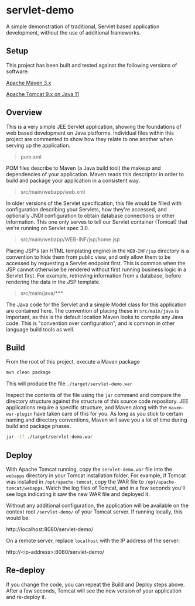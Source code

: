 # servlet-demo

A simple demonstration of traditional, Servlet based application development, without the use of additional frameworks.

## Setup

This project has been built and tested against the following versions of software:

[Apache Maven 3.x](https://maven.apache.org/install.html)

[Apache Tomcat 9.x on Java 11](https://tomcat.apache.org/download-90.cgi)

## Overview

This is a very simple JEE Servlet application, showing the foundations of web based development on Java platforms.  Individual files within this project are commented to show how they relate to one another when serving up the application.

> pom.xml

POM files describe to Maven (a Java build tool) the makeup and dependencies of your application.  Maven reads this descriptor in order to build and package your application in a consistent way.

> src/main/webapp/web.xml

In older versions of the Servlet specification, this file would be filled with configuration describing your Servlets, how they're accessed, and optionally JNDI configuration to obtain database connections or other information.  This one only serves to tell our Servlet container (Tomcat) that we're running on Servlet spec 3.0.

> src/main/webapp/WEB-INF/jsp/home.jsp

Placing JSP's (an HTML templating engine) in the `WEB-INF/jsp` directory is a convention to hide them from public view, and only allow them to be accessed by requesting a Servlet endpoint first.  This is common when the JSP cannot otherwise be rendered without first running business logic in a Servlet first.  For example, retrieving information from a database, before rendering the data in the JSP template.

> src/main/java/***

The Java code for the Servlet and a simple Model class for this application are contained here.  The convention of placing these in `src/main/java` is important, as this is the default location Maven looks to compile any Java code.  This is "convention over configuration", and is common in other language build tools as well.


## Build

From the root of this project, execute a Maven package

```bash
mvn clean package
```

This will produce the file `./target/servlet-demo.war`

Inspect the contents of the file using the `jar` command and compare the directory structure against the structure of this source code repository.  JEE applications require a specific structure, and Maven along with the `maven-war-plugin` have taken care of this for you.  As long as you stick to certain naming and directory conventions, Maven will save you a lot of time during build and package phases.

```bash
jar -tf ./target/servlet-demo.war
```

## Deploy

With Apache Tomcat running, copy the `servlet-demo.war` file into the `webapps` directory in your Tomcat installation folder.  For example, if Tomcat was installed in `/opt/apache-tomcat`, copy the WAR file to `/opt/apache-tomcat/webapps`.  Watch the log files of Tomcat, and in a few seconds you'll see logs indicating it saw the new WAR file and deployed it.

Without any additional configuration, the application will be available on the context root `/servlet-demo/` of your Tomcat server.  If running locally, this would be:

http://localhost:8080/servlet-demo/

On a remote server, replace `localhost` with the IP address of the server:

http://&lt;ip-address&gt;:8080/servlet-demo/

## Re-deploy

If you change the code, you can repeat the Build and Deploy steps above.  After a few seconds, Tomcat will see the new version of your application and re-deploy it.
